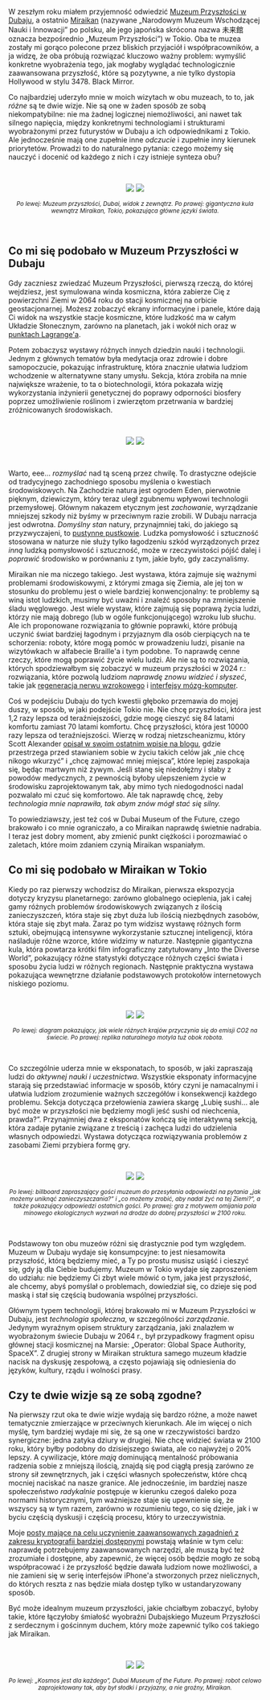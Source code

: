 [category]: <> (Ogólne,Filozofia)
[date]: <> (2024/08/03)
[title]: <> (Recenzja: muzea przyszłości, Dubaj i Tokio)

W zeszłym roku miałem przyjemność odwiedzić [Muzeum Przyszłości w Dubaju](https://museumofthefuture.ae/en), a ostatnio [Miraikan](https://www.miraikan.jst.go.jp/en/) (nazywane „Narodowym Muzeum Wschodzącej Nauki i Innowacji” po polsku, ale jego japońska skrócona nazwa 未来館 oznacza bezpośrednio „Muzeum Przyszłości”) w Tokio. Oba te muzea zostały mi gorąco polecone przez bliskich przyjaciół i współpracowników, a ja widzę, że oba próbują rozwiązać kluczowo ważny problem: wymyślić konkretne wyobrażenia tego, jak mogłaby wyglądać technologicznie zaawansowana przyszłość, które są pozytywne, a nie tylko dystopia Hollywood w stylu 3478. Black Mirror.

Co najbardziej uderzyło mnie w moich wizytach w obu muzeach, to to, jak _różne_ są te dwie wizje. Nie są one w żaden sposób ze sobą niekompatybilne: nie ma żadnej logicznej niemożliwości, ani nawet tak silnego napięcia, między konkretnymi technologiami i strukturami wyobrażonymi przez futurystów w Dubaju a ich odpowiednikami z Tokio. Ale jednocześnie mają one zupełnie inne _odczucie_ i zupełnie inny kierunek priorytetów. Prowadzi to do naturalnego pytania: czego możemy się nauczyć i docenić od każdego z nich i czy istnieje synteza obu?

<center><br>

![](../../../../images/museumfuture/pic2.png) ![](../../../../images/museumfuture/pic1.png)

<small><i>Po lewej: Muzeum przyszłości, Dubai, widok z zewnątrz. Po prawej: gigantyczna kula wewnątrz Miraikan, Tokio, pokazująca główne języki świata.</i></small>

</center><br>

## Co mi się podobało w Muzeum Przyszłości w Dubaju

Gdy zaczniesz zwiedzać Muzeum Przyszłości, pierwszą rzeczą, do której wejdziesz, jest symulowana winda kosmiczna, która zabierze Cię z powierzchni Ziemi w 2064 roku do stacji kosmicznej na orbicie geostacjonarnej. Możesz zobaczyć ekrany informacyjne i panele, które dają Ci widok na wszystkie stacje kosmiczne, które ludzkość ma w całym Układzie Słonecznym, zarówno na planetach, jak i wokół nich oraz w [punktach Lagrange'a](https://pl.wikipedia.org/wiki/Punkt_libracyjny).

Potem zobaczysz wystawy różnych innych dziedzin nauki i technologii. Jednym z głównych tematów była medytacja oraz zdrowie i dobre samopoczucie, pokazując infrastrukturę, która znacznie ułatwia ludziom wchodzenie w alternatywne stany umysłu. Sekcja, która zrobiła na mnie największe wrażenie, to ta o biotechnologii, która pokazała wizję wykorzystania inżynierii genetycznej do poprawy odporności biosfery poprzez umożliwienie roślinom i zwierzętom przetrwania w bardziej zróżnicowanych środowiskach.

<center><br>

![](../../../../images/museumfuture/bio1.png) ![](../../../../images/museumfuture/bio2.png)

</center><br>

Warto, eee... _rozmyślać_ nad tą sceną przez chwilę. To drastyczne odejście od tradycyjnego zachodniego sposobu myślenia o kwestiach środowiskowych. Na Zachodzie natura jest ogrodem Eden, pierwotnie pięknym, dziewiczym, który teraz uległ zgubnemu wpływowi technologii przemysłowej. Głównym nakazem etycznym jest _zachowanie_, wyrządzanie mniejszej szkody niż byśmy w przeciwnym razie zrobili. W Dubaju narracja jest odwrotna. _Domyślny stan_ natury, przynajmniej taki, do jakiego są przyzwyczajeni, to [pustynne pustkowie](https://traveltriangle.com/blog/history-of-dubai/). Ludzka pomysłowość i sztuczność stosowana w naturze nie służy tylko łagodzeniu szkód wyrządzonych przez _inną_ ludzką pomysłowość i sztuczność, może w rzeczywistości pójść dalej i _poprawić_ środowisko w porównaniu z tym, jakie było, gdy zaczynaliśmy.

Miraikan nie ma niczego takiego. Jest wystawa, która zajmuje się ważnymi problemami środowiskowymi, z którymi zmaga się Ziemia, ale jej ton w stosunku do problemu jest o wiele bardziej konwencjonalny: te problemy są winą istot ludzkich, musimy być uważni i znaleźć sposoby na zmniejszenie śladu węglowego. Jest wiele wystaw, które zajmują się poprawą życia ludzi, którzy nie mają dobrego (lub w ogóle funkcjonującego) wzroku lub słuchu. Ale ich proponowane rozwiązania to głównie poprawki, które próbują uczynić świat bardziej łagodnym i przyjaznym dla osób cierpiących na te schorzenia: roboty, które mogą pomóc w prowadzeniu ludzi, pisanie na wizytówkach w alfabecie Braille'a i tym podobne. To naprawdę cenne rzeczy, które mogą poprawić życie wielu ludzi. Ale nie są to rozwiązania, których spodziewałbym się zobaczyć w muzeum przyszłości w 2024 r.: rozwiązania, które pozwolą ludziom _naprawdę znowu widzieć i słyszeć_, takie jak [regeneracja nerwu wzrokowego](https://eyeandear.org/2020/02/regenerating-the-optic-nerve/) i [interfejsy mózg-komputer](https://www.discovermagazine.com/technology/elon-musks-brain-chip-could-restore-vision-and-mobility-but-has-a-long-way).

Coś w podejściu Dubaju do tych kwestii głęboko przemawia do mojej duszy, w sposób, w jaki podejście Tokio nie. Nie chcę przyszłości, która jest 1,2 razy lepsza od teraźniejszości, gdzie mogę cieszyć się 84 latami komfortu zamiast 70 latami komfortu. Chcę przyszłości, która jest 10000 razy lepsza od teraźniejszości. Wierzę w rodzaj nietzscheanizmu, który Scott Alexander [opisał w swoim ostatnim wpisie na blogu](https://www.astralcodexten.com/p/matt-yglesias-considered-as-the-nietzschean), gdzie przestrzega przed stawianiem sobie w życiu takich celów jak „nie chcę nikogo wkurzyć” i „chcę zajmować mniej miejsca”, które lepiej zaspokaja się, będąc martwym niż żywym. Jeśli stanę się niedołężny i słaby z powodów medycznych, z pewnością byłoby ulepszeniem życie w środowisku zaprojektowanym tak, aby mimo tych niedogodności nadal pozwalało mi czuć się komfortowo. Ale tak naprawdę chcę, żeby _technologia mnie naprawiła, tak abym znów mógł stać się silny._

To powiedziawszy, jest też coś w Dubai Museum of the Future, czego brakowało i co mnie ograniczało, a co Miraikan naprawdę świetnie nadrabia. I teraz jest dobry moment, aby zmienić punkt ciężkości i porozmawiać o zaletach, które moim zdaniem czynią Miraikan wspaniałym.

## Co mi się podobało w Miraikan w Tokio

Kiedy po raz pierwszy wchodzisz do Miraikan, pierwsza ekspozycja dotyczy kryzysu planetarnego: zarówno globalnego ocieplenia, jak i całej gamy różnych problemów środowiskowych związanych z ilością zanieczyszczeń, która staje się zbyt duża lub ilością niezbędnych zasobów, która staje się zbyt mała. Zaraz po tym widzisz wystawę różnych form sztuki, obejmującą intensywne wykorzystanie sztucznej inteligencji, która naśladuje różne wzorce, które widzimy w naturze. Następnie gigantyczna kula, która powtarza krótki film infograficzny zatytułowany „Into the Diverse World”, pokazujący różne statystyki dotyczące różnych części świata i sposobu życia ludzi w różnych regionach. Następnie praktyczna wystawa pokazująca wewnętrzne działanie podstawowych protokołów internetowych niskiego poziomu.

<center><br>

![](../../../../images/museumfuture/mir1.png) ![](../../../../images/museumfuture/mir2.png)

<small><i>Po lewej: diagram pokazujący, jak wiele różnych krajów przyczynia się do emisji CO2 na świecie. Po prawej: replika naturalnego motyla tuż obok robota.</i></small>

</center><br>

Co szczególnie uderza mnie w eksponatach, to sposób, w jaki zapraszają ludzi do _aktywnej nauki i uczestnictwa_. Wszystkie eksponaty informacyjne starają się przedstawiać informacje w sposób, który czyni je namacalnymi i ułatwia ludziom zrozumienie ważnych szczegółów i konsekwencji każdego problemu. Sekcja dotycząca przełowienia zawiera skargę „Lubię sushi... ale być może w przyszłości nie będziemy mogli jeść sushi od niechcenia, prawda?”. Przynajmniej dwa z eksponatów kończą się interaktywną sekcją, która zadaje pytanie związane z treścią i zachęca ludzi do udzielenia własnych odpowiedzi. Wystawa dotycząca rozwiązywania problemów z zasobami Ziemi przybiera formę gry.

<center><br>

![](../../../../images/museumfuture/mir3.png) ![](../../../../images/museumfuture/mir4.png)

<small><i>Po lewej: billboard zapraszający gości muzeum do przesyłania odpowiedzi na pytania „jak możemy uniknąć zanieczyszczania?” i „co możemy zrobić, aby nadal żyć na tej Ziemi?”, a także pokazujący odpowiedzi ostatnich gości. Po prawej: gra z motywem omijania pola minowego ekologicznych wyzwań na drodze do dobrej przyszłości w 2100 roku.</i></small>

</center><br>

Podstawowy ton obu muzeów różni się drastycznie pod tym względem. Muzeum w Dubaju wydaje się konsumpcyjne: to jest niesamowita przyszłość, którą będziemy mieć, a Ty po prostu musisz usiąść i cieszyć się, gdy ją dla Ciebie budujemy. Muzeum w Tokio wydaje się zaproszeniem do udziału: nie będziemy Ci zbyt wiele mówić o tym, jaka jest przyszłość, ale chcemy, abyś pomyślał o problemach, dowiedział się, co dzieje się pod maską i stał się częścią budowania wspólnej przyszłości.

Głównym typem technologii, której brakowało mi w Muzeum Przyszłości w Dubaju, jest _technologia społeczna_, w szczególności _zarządzanie_. Jedynym wyraźnym opisem struktury zarządzania, jaki znalazłem w wyobrażonym świecie Dubaju w 2064 r., był przypadkowy fragment opisu głównej stacji kosmicznej na Marsie: „Operator: Global Space Authority, SpaceX”. Z drugiej strony w Miraikan struktura samego muzeum kładzie nacisk na dyskusję zespołową, a często pojawiają się odniesienia do języków, kultury, rządu i wolności prasy.

## Czy te dwie wizje są ze sobą zgodne?

Na pierwszy rzut oka te dwie wizje wydają się bardzo różne, a może nawet tematycznie zmierzające w przeciwnych kierunkach. Ale im więcej o nich myślę, tym bardziej wydaje mi się, że są one w rzeczywistości bardzo synergiczne: jedna zatyka dziury w drugiej. Nie chcę widzieć świata w 2100 roku, który byłby podobny do dzisiejszego świata, ale co najwyżej o 20% lepszy. A cywilizacje, które _mają_ dominującą mentalność próbowania radzenia sobie z mniejszą ilością, znajdą się pod ciągłą presją zarówno ze strony sił zewnętrznych, jak i części własnych społeczeństw, które chcą mocniej naciskać na nasze granice. Ale jednocześnie, im bardziej nasze społeczeństwo _radykalnie_ postępuje w kierunku czegoś daleko poza normami historycznymi, tym ważniejsze staje się upewnienie się, że wszyscy są w tym razem, zarówno w rozumieniu tego, co się dzieje, jak i w byciu częścią dyskusji i częścią procesu, który to urzeczywistnia.

Moje [posty mające na celu uczynienie zaawansowanych zagadnień z zakresu kryptografii bardziej dostępnymi](https://vitalik.eth.limo/categories/cryptography.html) powstają właśnie w tym celu: naprawdę potrzebujemy zaawansowanych narzędzi, ale muszą być też zrozumiałe i dostępne, aby zapewnić, że więcej osób będzie mogło ze sobą współpracować i że przyszłość będzie dawała ludziom nowe możliwości, a nie zamieni się w serię interfejsów iPhone'a stworzonych przez nielicznych, do których reszta z nas będzie miała dostęp tylko w ustandaryzowany sposób.

Być może idealnym muzeum przyszłości, jakie chciałbym zobaczyć, byłoby takie, które łączyłoby śmiałość wyobraźni Dubajskiego Muzeum Przyszłości z serdecznym i gościnnym duchem, który może zapewnić tylko coś takiego jak Miraikan.

<center><br>

![](../../../../images/museumfuture/end1.png) ![](../../../../images/museumfuture/end2.png)

<small><i>Po lewej: „Kosmos jest dla każdego”, Dubai Museum of the Future. Po prawej: robot celowo zaprojektowany tak, aby był słodki i przyjazny, a nie groźny, Miraikan.</i></small>

</center><br>
